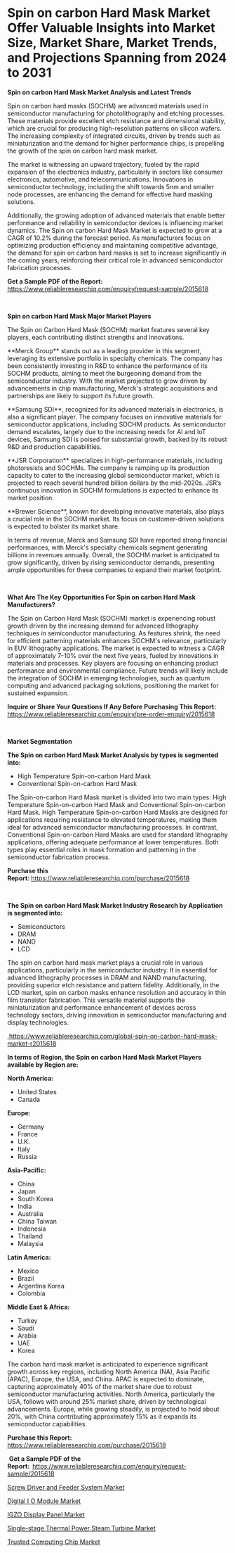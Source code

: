 <p><h1>Spin on carbon Hard Mask Market Offer Valuable Insights into Market Size, Market Share, Market Trends, and Projections Spanning from 2024 to 2031</h1></p><p><strong>Spin on carbon Hard Mask Market Analysis and Latest Trends</strong></p>
<p><p>Spin on carbon hard masks (SOCHM) are advanced materials used in semiconductor manufacturing for photolithography and etching processes. These materials provide excellent etch resistance and dimensional stability, which are crucial for producing high-resolution patterns on silicon wafers. The increasing complexity of integrated circuits, driven by trends such as miniaturization and the demand for higher performance chips, is propelling the growth of the spin on carbon hard mask market.</p><p>The market is witnessing an upward trajectory, fueled by the rapid expansion of the electronics industry, particularly in sectors like consumer electronics, automotive, and telecommunications. Innovations in semiconductor technology, including the shift towards 5nm and smaller node processes, are enhancing the demand for effective hard masking solutions. </p><p>Additionally, the growing adoption of advanced materials that enable better performance and reliability in semiconductor devices is influencing market dynamics. The Spin on carbon Hard Mask Market is expected to grow at a CAGR of 10.2% during the forecast period. As manufacturers focus on optimizing production efficiency and maintaining competitive advantage, the demand for spin on carbon hard masks is set to increase significantly in the coming years, reinforcing their critical role in advanced semiconductor fabrication processes.</p></p>
<p><strong>Get a Sample PDF of the Report:&nbsp;</strong> <a href="https://www.reliableresearchiq.com/enquiry/request-sample/2015618?utm_campaign=101&utm_medium=2&utm_source=Github&utm_content=ia&utm_term=27102024&utm_id=spin-on-carbon-hard-mask">https://www.reliableresearchiq.com/enquiry/request-sample/2015618</a></p>
<p>&nbsp;</p>
<p><strong>Spin on carbon Hard Mask Major Market Players</strong></p>
<p><p>The Spin on Carbon Hard Mask (SOCHM) market features several key players, each contributing distinct strengths and innovations. </p><p>**Merck Group** stands out as a leading provider in this segment, leveraging its extensive portfolio in specialty chemicals. The company has been consistently investing in R&D to enhance the performance of its SOCHM products, aiming to meet the burgeoning demand from the semiconductor industry. With the market projected to grow driven by advancements in chip manufacturing, Merck's strategic acquisitions and partnerships are likely to support its future growth.</p><p>**Samsung SDI**, recognized for its advanced materials in electronics, is also a significant player. The company focuses on innovative materials for semiconductor applications, including SOCHM products. As semiconductor demand escalates, largely due to the increasing needs for AI and IoT devices, Samsung SDI is poised for substantial growth, backed by its robust R&D and production capabilities.</p><p>**JSR Corporation** specializes in high-performance materials, including photoresists and SOCHMs. The company is ramping up its production capacity to cater to the increasing global semiconductor market, which is projected to reach several hundred billion dollars by the mid-2020s. JSR’s continuous innovation in SOCHM formulations is expected to enhance its market position.</p><p>**Brewer Science**, known for developing innovative materials, also plays a crucial role in the SOCHM market. Its focus on customer-driven solutions is expected to bolster its market share.</p><p>In terms of revenue, Merck and Samsung SDI have reported strong financial performances, with Merck's specialty chemicals segment generating billions in revenues annually. Overall, the SOCHM market is anticipated to grow significantly, driven by rising semiconductor demands, presenting ample opportunities for these companies to expand their market footprint.</p></p>
<p>&nbsp;</p>
<p><strong>What Are The Key Opportunities For Spin on carbon Hard Mask Manufacturers?</strong></p>
<p><p>The Spin on Carbon Hard Mask (SOCHM) market is experiencing robust growth driven by the increasing demand for advanced lithography techniques in semiconductor manufacturing. As features shrink, the need for efficient patterning materials enhances SOCHM's relevance, particularly in EUV lithography applications. The market is expected to witness a CAGR of approximately 7-10% over the next five years, fueled by innovations in materials and processes. Key players are focusing on enhancing product performance and environmental compliance. Future trends will likely include the integration of SOCHM in emerging technologies, such as quantum computing and advanced packaging solutions, positioning the market for sustained expansion.</p></p>
<p><strong>Inquire or Share Your Questions If Any Before Purchasing This Report:</strong> <a href="https://www.reliableresearchiq.com/enquiry/pre-order-enquiry/2015618?utm_campaign=101&utm_medium=2&utm_source=Github&utm_content=ia&utm_term=27102024&utm_id=spin-on-carbon-hard-mask">https://www.reliableresearchiq.com/enquiry/pre-order-enquiry/2015618</a></p>
<p>&nbsp;</p>
<p><strong>Market Segmentation</strong></p>
<p><strong>The Spin on carbon Hard Mask Market Analysis by types is segmented into:</strong></p>
<p><ul><li>High Temperature Spin-on-carbon Hard Mask</li><li>Conventional Spin-on-carbon Hard Mask</li></ul></p>
<p><p>The Spin-on-carbon Hard Mask market is divided into two main types: High Temperature Spin-on-carbon Hard Mask and Conventional Spin-on-carbon Hard Mask. High Temperature Spin-on-carbon Hard Masks are designed for applications requiring resistance to elevated temperatures, making them ideal for advanced semiconductor manufacturing processes. In contrast, Conventional Spin-on-carbon Hard Masks are used for standard lithography applications, offering adequate performance at lower temperatures. Both types play essential roles in mask formation and patterning in the semiconductor fabrication process.</p></p>
<p><strong>Purchase this Report:&nbsp;</strong><a href="https://www.reliableresearchiq.com/purchase/2015618?utm_campaign=101&utm_medium=2&utm_source=Github&utm_content=ia&utm_term=27102024&utm_id=spin-on-carbon-hard-mask">https://www.reliableresearchiq.com/purchase/2015618</a></p>
<p>&nbsp;</p>
<p><strong>The Spin on carbon Hard Mask Market Industry Research by Application is segmented into:</strong></p>
<p><ul><li>Semiconductors</li><li>DRAM</li><li>NAND</li><li>LCD</li></ul></p>
<p><p>The spin on carbon hard mask market plays a crucial role in various applications, particularly in the semiconductor industry. It is essential for advanced lithography processes in DRAM and NAND manufacturing, providing superior etch resistance and pattern fidelity. Additionally, in the LCD market, spin on carbon masks enhance resolution and accuracy in thin film transistor fabrication. This versatile material supports the miniaturization and performance enhancement of devices across technology sectors, driving innovation in semiconductor manufacturing and display technologies.</p></p>
<p><a href="https://www.reliableresearchiq.com/global-spin-on-carbon-hard-mask-market-r2015618?utm_campaign=101&utm_medium=2&utm_source=Github&utm_content=ia&utm_term=27102024&utm_id=spin-on-carbon-hard-mask">&nbsp;https://www.reliableresearchiq.com/global-spin-on-carbon-hard-mask-market-r2015618</a></p>
<p><strong>In terms of Region, the Spin on carbon Hard Mask Market Players available by Region are:</strong></p>
<p>
    <p> <strong> North America: </strong>
        <ul>
            <li>United States</li>
            <li>Canada</li>
        </ul>
        </p> 
    <p> <strong> Europe: </strong>
        <ul>
            <li>Germany</li>
            <li>France</li>
            <li>U.K.</li>
            <li>Italy</li>
            <li>Russia</li>
        </ul>
        </p> 
    <p> <strong> Asia-Pacific: </strong>
        <ul>
            <li>China</li>
            <li>Japan</li>
            <li>South Korea</li>
            <li>India</li>
            <li>Australia</li>
            <li>China Taiwan</li>
            <li>Indonesia</li>
            <li>Thailand</li>
            <li>Malaysia</li>
        </ul>
        </p> 
    <p> <strong> Latin America: </strong>
        <ul>
            <li>Mexico</li>
            <li>Brazil</li>
            <li>Argentina Korea</li>
            <li>Colombia</li>
        </ul>
        </p> 
    <p> <strong> Middle East & Africa: </strong>
        <ul>
            <li>Turkey</li>
            <li>Saudi</li>
            <li>Arabia</li>
            <li>UAE</li>
            <li>Korea</li>
        </ul>
    </p>
    </p>
<p><p>The carbon hard mask market is anticipated to experience significant growth across key regions, including North America (NA), Asia Pacific (APAC), Europe, the USA, and China. APAC is expected to dominate, capturing approximately 40% of the market share due to robust semiconductor manufacturing activities. North America, particularly the USA, follows with around 25% market share, driven by technological advancements. Europe, while growing steadily, is projected to hold about 20%, with China contributing approximately 15% as it expands its semiconductor capabilities.</p></p>
<p><strong>Purchase this Report: </strong><a href="https://www.reliableresearchiq.com/purchase/2015618?utm_campaign=101&utm_medium=2&utm_source=Github&utm_content=ia&utm_term=27102024&utm_id=spin-on-carbon-hard-mask">https://www.reliableresearchiq.com/purchase/2015618</a></p>
<p>&nbsp;<strong>Get a Sample PDF of the Report:&nbsp;&nbsp;</strong><a href="https://www.reliableresearchiq.com/enquiry/request-sample/2015618?utm_campaign=101&utm_medium=2&utm_source=Github&utm_content=ia&utm_term=27102024&utm_id=spin-on-carbon-hard-mask">https://www.reliableresearchiq.com/enquiry/request-sample/2015618</a></p>
<p><strong></strong></p>
<p><p><a href="https://issuu.com/reportprime-2/docs/screw-driver-and-feeder-system-mark_480110742dc9d7?utm_campaign=101&utm_medium=2&utm_source=Github&utm_content=ia&utm_term=27102024&utm_id=spin-on-carbon-hard-mask">Screw Driver and Feeder System Market</a></p><p><a href="https://github.com/cleora2ime/Market-Research-Report-List-1/blob/main/digital-i-o-module-market.md?utm_campaign=101&utm_medium=2&utm_source=Github&utm_content=ia&utm_term=27102024&utm_id=spin-on-carbon-hard-mask">Digital I O Module Market</a></p><p><a href="https://www.linkedin.com/pulse/comprehensive-igzo-display-panel-market-report-regional-hja2e?utm_campaign=101&utm_medium=2&utm_source=Github&utm_content=ia&utm_term=27102024&utm_id=spin-on-carbon-hard-mask">IGZO Display Panel Market</a></p><p><a href="https://issuu.com/reportprime-2/docs/single-stage-thermal-power-steam-tu_c00f064178f974?utm_campaign=101&utm_medium=2&utm_source=Github&utm_content=ia&utm_term=27102024&utm_id=spin-on-carbon-hard-mask">Single-stage Thermal Power Steam Turbine Market</a></p><p><a href="https://github.com/ellenqyqdyches/Market-Research-Report-List-1/blob/main/trusted-computing-chip-market.md?utm_campaign=101&utm_medium=2&utm_source=Github&utm_content=ia&utm_term=27102024&utm_id=spin-on-carbon-hard-mask">Trusted Computing Chip Market</a></p></p>